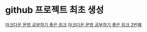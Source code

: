 # github 프로젝트 최초 생성

[마크다운 문법 공부하기 좋은 링크](https://wonderbout.tistory.com/115)
[마크다운 문법 공부하기 좋은 링크 2번째](https://wonderbout.tistory.com/115)
